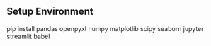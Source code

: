 ## Setup Environment
pip install pandas openpyxl numpy matplotlib scipy seaborn jupyter streamlit babel